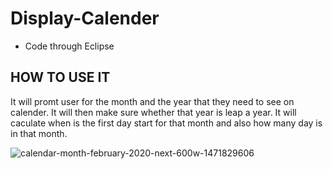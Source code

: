 # Display-Calender
* Code through Eclipse

## HOW TO USE IT
It will promt user for the month and the year that they need to see on calender. It will then make sure whether that year is leap a year. It will caculate when is the first day start for that month and also how many day is in that month.


![calendar-month-february-2020-next-600w-1471829606](https://user-images.githubusercontent.com/103557567/199897270-2de614fc-2f8e-496b-bbc6-2ed2a4d0c93a.png)
